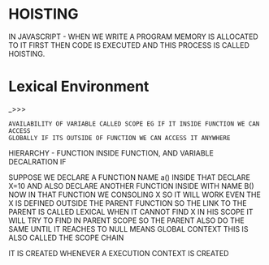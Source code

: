# HOISTING

IN JAVASCRIPT -
    WHEN WE WRITE A PROGRAM MEMORY IS ALLOCATED TO IT FIRST
    THEN CODE IS EXECUTED AND THIS PROCESS IS CALLED HOISTING.


# Lexical Environment
<!-- SCOPE --> _>>>
    AVAILABILITY OF VARIABLE CALLED SCOPE EG IF IT INSIDE FUNCTION WE CAN ACCESS          
    GLOBALLY IF ITS OUTSIDE OF FUNCTION WE CAN ACCESS IT ANYWHERE 
<!-- LEXICAL --> HIERARCHY - FUNCTION INSIDE FUNCTION, AND VARIABLE DECALRATION IF 
<!-- EG-->
SUPPOSE WE DECLARE A FUNCTION NAME a() INSIDE THAT DECLARE X=10 AND ALSO DECLARE ANOTHER FUNCTION INSIDE
WITH NAME B() NOW IN THAT FUNCTION WE CONSOLING X SO IT WILL WORK EVEN THE X IS DEFINED OUTSIDE THE PARENT FUNCTION SO THE LINK TO THE PARENT IS CALLED LEXICAL WHEN IT CANNOT FIND X IN HIS SCOPE IT WILL TRY TO FIND IN PARENT SCOPE SO THE PARENT ALSO DO THE SAME UNTIL IT REACHES TO NULL MEANS GLOBAL CONTEXT
THIS IS ALSO CALLED THE SCOPE CHAIN


IT IS CREATED WHENEVER A EXECUTION CONTEXT IS CREATED



